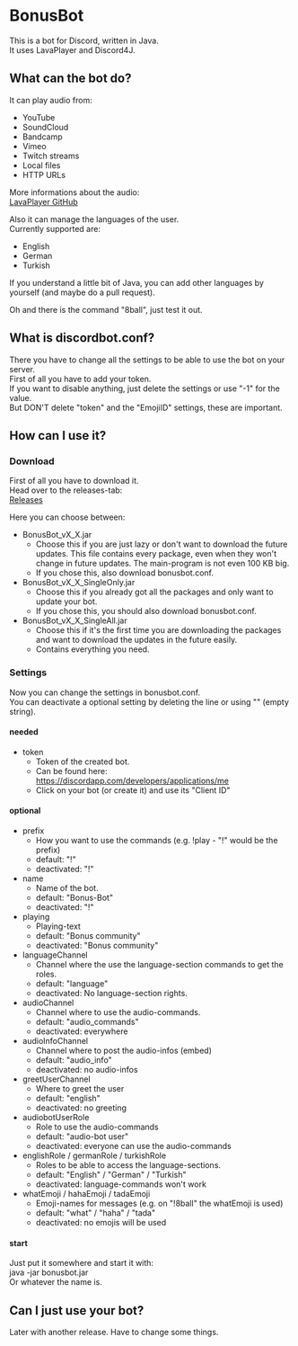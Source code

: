 # BonusBot

This is a bot for Discord, written in Java.  
It uses LavaPlayer and Discord4J.  


## What can the bot do?  

It can play audio from:
* YouTube
* SoundCloud
* Bandcamp
* Vimeo
* Twitch streams
* Local files
* HTTP URLs  

More informations about the audio:  
[LavaPlayer GitHub](https://github.com/sedmelluq/lavaplayer/tree/5019bd8173a0d8b99ff5fc53149774d77792702c)

Also it can manage the languages of the user.  
Currently supported are:  
* English
* German
* Turkish  

If you understand a little bit of Java, you can add other languages by yourself (and maybe do a pull request).

Oh and there is the command "8ball", just test it out.


## What is discordbot.conf?

There you have to change all the settings to be able to use the bot on your server.  
First of all you have to add your token.  
If you want to disable anything, just delete the settings or use "-1" for the value.  
But DON'T delete "token" and the "EmojiID" settings, these are important. 


## How can I use it?

### Download
First of all you have to download it.  
Head over to the releases-tab:  
[Releases](https://github.com/emre1702/BonusBot/releases)  

Here you can choose between:  
- BonusBot_vX_X.jar  
  - Choose this if you are just lazy or don't want to download the future updates. This file contains every package, even when they won't change in future updates. The main-program is not even 100 KB big.    
  - If you chose this, also download bonusbot.conf.  
- BonusBot_vX_X_SingleOnly.jar  
  - Choose this if you already got all the packages and only want to update your bot.  
  - If you chose this, you should also download bonusbot.conf.  
- BonusBot_vX_X_SingleAll.jar  
  - Choose this if it's the first time you are downloading the packages and want to download the updates in the future easily.  
  - Contains everything you need.  

### Settings
Now you can change the settings in bonusbot.conf.  
You can deactivate a optional setting by deleting the line or using "" (empty string).

#### needed 
- token  
  - Token of the created bot.   
  - Can be found here: https://discordapp.com/developers/applications/me  
  - Click on your bot (or create it) and use its "Client ID"  

#### optional
- prefix  
  - How you want to use the commands (e.g. !play - "!" would be the prefix)   
  - default: "!"  
  - deactivated: "!"  
- name  
  - Name of the bot.  
  - default: "Bonus-Bot"  
  - deactivated: "!"  
- playing  
  - Playing-text  
  - default: "Bonus community"  
  - deactivated: "Bonus community"  
- languageChannel  
  - Channel where the use the language-section commands to get the roles.  
  - default: "language"  
  - deactivated: No language-section rights.  
- audioChannel  
  - Channel where to use the audio-commands.  
  - default: "audio_commands"  
  - deactivated: everywhere  
- audioInfoChannel  
  - Channel where to post the audio-infos (embed)  
  - default: "audio_info"  
  - deactivated: no audio-infos  
- greetUserChannel  
  - Where to greet the user    
  - default: "english"  
  - deactivated: no greeting  
- audiobotUserRole  
  - Role to use the audio-commands  
  - default: "audio-bot user"  
  - deactivated: everyone can use the audio-commands  
- englishRole / germanRole / turkishRole  
  - Roles to be able to access the language-sections.  
  - default: "English" / "German" / "Turkish"  
  - deactivated: language-commands won't work  
- whatEmoji / hahaEmoji / tadaEmoji  
  - Emoji-names for messages (e.g. on "!8ball" the whatEmoji is used)  
  - default: "what" / "haha" / "tada"  
  - deactivated: no emojis will be used  

#### start

Just put it somewhere and start it with:  
java -jar bonusbot.jar   
Or whatever the name is.


## Can I just use your bot?

Later with another release. 
Have to change some things.
